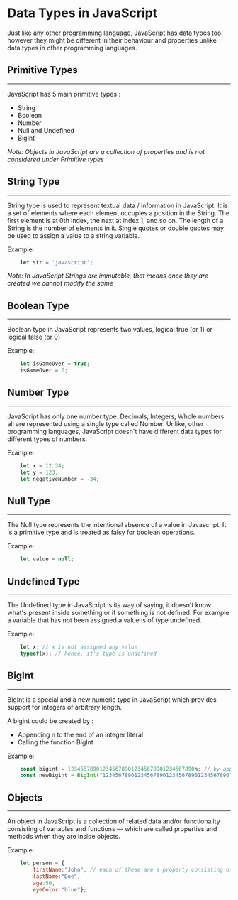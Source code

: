 # Data Types in JavaScript

Just like any other programming language, JavaScript has data types too, however they might be different in their behaviour and properties unlike data types in other programming languages.

## Primitive Types
---
JavaScript has 5 main primitive types :

- String
- Boolean
- Number
- Null and Undefined
- BigInt

*Note: Objects in JavaScript are a collection of properties and is not considered under Primitive types*

## String Type
---
String type is used to represent textual data / information in JavaScript. It is a set of elements where each element occupies a position in the String. The first element is at 0th index, the next at index 1, and so on. The length of a String is the number of elements in it.
Single quotes or double quotes may be used to assign a value to a string variable.

Example:

```js
    let str = 'javascript';
```

*Note: In JavaScript Strings are immutable, that means once they are created we cannot modify the same*

## Boolean Type
---
Boolean type in JavaScript represents two values, logical true (or 1) or logical false (or 0)

Example:

```js
    let isGameOver = true;
    isGameOver = 0;
```

## Number Type
---
JavaScript has only one number type. Decimals, Integers, Whole numbers all are represented using a single type called Number. Unlike, other programming languages, JavaScript doesn't have different data types for different types of numbers.

Example:

```js
    let x = 12.34;
    let y = 123;
    let negativeNumber = -34;
```

## Null Type
---
The Null type represents the intentional absence of a value in Javascript. It is a primitive type and is treated as falsy for boolean operations.

Example:

```js
    let value = null;
```

## Undefined Type
---
The Undefined type in JavaScript is its way of saying, it doesn't know what's present inside something or if something is not defined. For example a variable that has not been assigned a value is of type undefined.

Example:

``` js
    let x; // x is not assigned any value
    typeof(x); // hence, it's type is undefined
```

## BigInt
---
BigInt is a special and a new numeric type in JavaScript which provides support for integers of arbitrary length.

A bigint could be created by :

- Appending n to the end of an integer literal 
- Calling the function BigInt

Example:

``` js
    const bigint = 1234567890123456789012345678901234567890n; // by appending n at the end
    const newBigint = BigInt("1234567890123456789012345678901234567890"); // by calling BigInt function
```

## Objects
---
An object in JavaScript is a collection of related data and/or functionality consisting of variables and functions — which are called properties and methods when they are inside objects.

Example:

``` js
    let person = {
        firstName:"John", // each of these are a property consisting of a key-value pair
        lastName:"Doe", 
        age:50, 
        eyeColor:"blue"};
```

